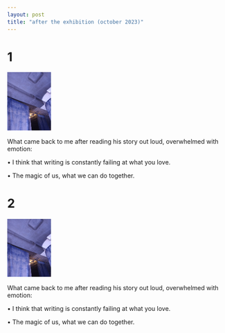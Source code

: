 ```yaml
---
layout: post
title: "after the exhibition (october 2023)"
---
```

<h1>1</h1>
<img src="/assets/blog_posts/posts/aftertheexhibition.jpeg.jpg" alt="exhibition picture" style='height: 20%; width: 20%; object-fit: contain'> 
<p>What came back to me after reading his story out loud, overwhelmed with emotion:</p>
<p>•	I think that writing is constantly failing at what you love.</p>
<p>•	The magic of us, what we can do together.</p>

<h1>2</h1>
<img src="/assets/blog_posts/posts/aftertheexhibition.jpeg.jpg" alt="exhibition picture" style='height: 20%; width: 20%; object-fit: contain, float: inline-start'>
<p>What came back to me after reading his story out loud, overwhelmed with emotion:</p>
<p>•	I think that writing is constantly failing at what you love.</p>
<p>•	The magic of us, what we can do together.</p>
</section>
</body>
